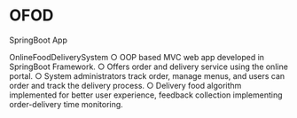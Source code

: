 # OFOD
SpringBoot App

OnlineFoodDeliverySystem
○	OOP based MVC web app developed in SpringBoot Framework.
○	Offers order and delivery service using the online portal.
○	System administrators track order, manage menus, and users can order and track the delivery process.
○	Delivery food algorithm implemented for better user experience, feedback collection implementing order-delivery time monitoring.
